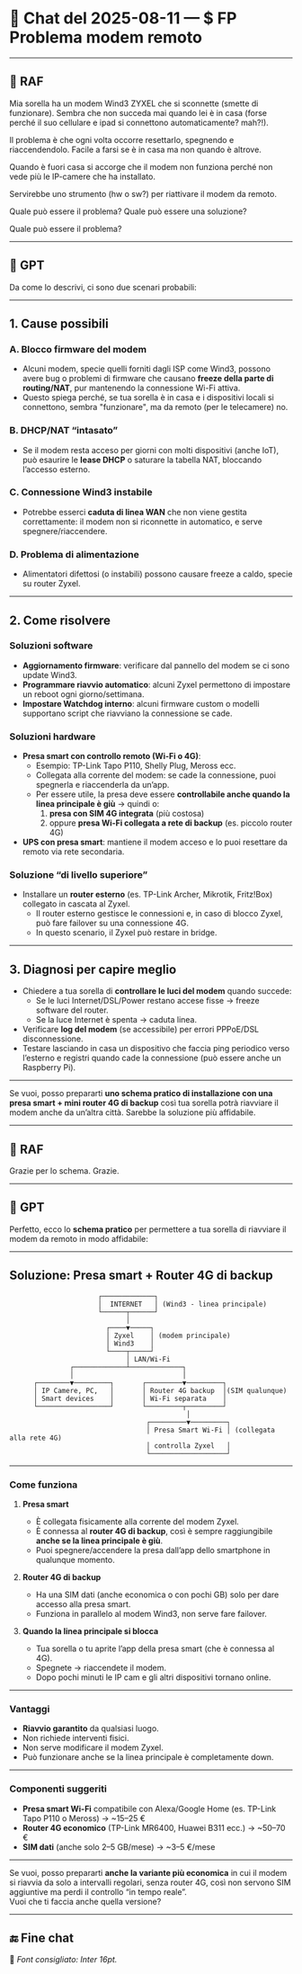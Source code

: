 # 📅 Chat del 2025-08-11 — $ FP Problema modem remoto

---

## 👤 **RAF**

Mia sorella ha un modem Wind3 ZYXEL che si sconnette (smette di funzionare).
Sembra che non succeda mai quando lei è in casa (forse perché il suo cellulare e ipad si connettono automaticamente? mah?!).

Il problema è che ogni volta occorre resettarlo, spegnendo e riaccendendolo.
Facile a farsi se è in casa ma non quando è altrove.

Quando è fuori casa si accorge che il modem non funziona perché non vede più le IP-camere che ha installato.

Servirebbe uno strumento (hw o sw?) per riattivare il modem da remoto. 

Quale può essere il problema? Quale può essere una soluzione?

Quale può essere il problema?

---

## 🤖 **GPT**

Da come lo descrivi, ci sono due scenari probabili:  

---

## 1. **Cause possibili**
### **A. Blocco firmware del modem**
- Alcuni modem, specie quelli forniti dagli ISP come Wind3, possono avere bug o problemi di firmware che causano **freeze della parte di routing/NAT**, pur mantenendo la connessione Wi-Fi attiva.
- Questo spiega perché, se tua sorella è in casa e i dispositivi locali si connettono, sembra "funzionare", ma da remoto (per le telecamere) no.

### **B. DHCP/NAT “intasato”**
- Se il modem resta acceso per giorni con molti dispositivi (anche IoT), può esaurire le **lease DHCP** o saturare la tabella NAT, bloccando l’accesso esterno.

### **C. Connessione Wind3 instabile**
- Potrebbe esserci **caduta di linea WAN** che non viene gestita correttamente: il modem non si riconnette in automatico, e serve spegnere/riaccendere.

### **D. Problema di alimentazione**
- Alimentatori difettosi (o instabili) possono causare freeze a caldo, specie su router Zyxel.

---

## 2. **Come risolvere**
### **Soluzioni software**
- **Aggiornamento firmware**: verificare dal pannello del modem se ci sono update Wind3.
- **Programmare riavvio automatico**: alcuni Zyxel permettono di impostare un reboot ogni giorno/settimana.
- **Impostare Watchdog interno**: alcuni firmware custom o modelli supportano script che riavviano la connessione se cade.

### **Soluzioni hardware**
- **Presa smart con controllo remoto (Wi-Fi o 4G)**:  
  - Esempio: TP-Link Tapo P110, Shelly Plug, Meross ecc.  
  - Collegata alla corrente del modem: se cade la connessione, puoi spegnerla e riaccenderla da un’app.  
  - Per essere utile, la presa deve essere **controllabile anche quando la linea principale è giù** → quindi o:
    1. **presa con SIM 4G integrata** (più costosa)  
    2. oppure **presa Wi-Fi collegata a rete di backup** (es. piccolo router 4G)
- **UPS con presa smart**: mantiene il modem acceso e lo puoi resettare da remoto via rete secondaria.

### **Soluzione “di livello superiore”**
- Installare un **router esterno** (es. TP-Link Archer, Mikrotik, Fritz!Box) collegato in cascata al Zyxel.  
  - Il router esterno gestisce le connessioni e, in caso di blocco Zyxel, può fare failover su una connessione 4G.
  - In questo scenario, il Zyxel può restare in bridge.

---

## 3. **Diagnosi per capire meglio**
- Chiedere a tua sorella di **controllare le luci del modem** quando succede:
  - Se le luci Internet/DSL/Power restano accese fisse → freeze software del router.
  - Se la luce Internet è spenta → caduta linea.
- Verificare **log del modem** (se accessibile) per errori PPPoE/DSL disconnessione.
- Testare lasciando in casa un dispositivo che faccia ping periodico verso l’esterno e registri quando cade la connessione (può essere anche un Raspberry Pi).

---

Se vuoi, posso prepararti **uno schema pratico di installazione con una presa smart + mini router 4G di backup** così tua sorella potrà riavviare il modem anche da un’altra città. Sarebbe la soluzione più affidabile.

---

## 👤 **RAF**

Grazie per lo schema. Grazie.

---

## 🤖 **GPT**

Perfetto, ecco lo **schema pratico** per permettere a tua sorella di riavviare il modem da remoto in modo affidabile:  

---

## **Soluzione: Presa smart + Router 4G di backup**
```
                      ┌─────────────┐
                      │  INTERNET   │ (Wind3 - linea principale)
                      └──────┬──────┘
                             │
                        ┌────▼─────┐
                        │ Zyxel    │ (modem principale)
                        │ Wind3    │
                        └────┬─────┘
                             │ LAN/Wi-Fi
               ┌─────────────┴─────────────┐
               │                           │
      ┌────────▼─────────┐       ┌─────────▼─────────┐
      │ IP Camere, PC,   │       │ Router 4G backup  │(SIM qualunque)
      │ Smart devices    │       │ Wi-Fi separata    │
      └──────────────────┘       └─────────┬─────────┘
                                            │
                                  ┌─────────▼─────────┐
                                  │ Presa Smart Wi-Fi │ (collegata alla rete 4G)
                                  │ controlla Zyxel   │
                                  └───────────────────┘
```

---

### **Come funziona**
1. **Presa smart**  
   - È collegata fisicamente alla corrente del modem Zyxel.
   - È connessa al **router 4G di backup**, così è sempre raggiungibile **anche se la linea principale è giù**.
   - Puoi spegnere/accendere la presa dall’app dello smartphone in qualunque momento.

2. **Router 4G di backup**  
   - Ha una SIM dati (anche economica o con pochi GB) solo per dare accesso alla presa smart.
   - Funziona in parallelo al modem Wind3, non serve fare failover.

3. **Quando la linea principale si blocca**  
   - Tua sorella o tu aprite l’app della presa smart (che è connessa al 4G).
   - Spegnete → riaccendete il modem.
   - Dopo pochi minuti le IP cam e gli altri dispositivi tornano online.

---

### **Vantaggi**
- **Riavvio garantito** da qualsiasi luogo.
- Non richiede interventi fisici.
- Non serve modificare il modem Zyxel.
- Può funzionare anche se la linea principale è completamente down.

---

### **Componenti suggeriti**
- **Presa smart Wi-Fi** compatibile con Alexa/Google Home (es. TP-Link Tapo P110 o Meross) → ~15–25 €
- **Router 4G economico** (TP-Link MR6400, Huawei B311 ecc.) → ~50–70 €
- **SIM dati** (anche solo 2–5 GB/mese) → ~3–5 €/mese

---

Se vuoi, posso prepararti **anche la variante più economica** in cui il modem si riavvia da solo a intervalli regolari, senza router 4G, così non servono SIM aggiuntive ma perdi il controllo “in tempo reale”.  
Vuoi che ti faccia anche quella versione?

---

## 🔚 Fine chat

📌 *Font consigliato: Inter 16pt.*

